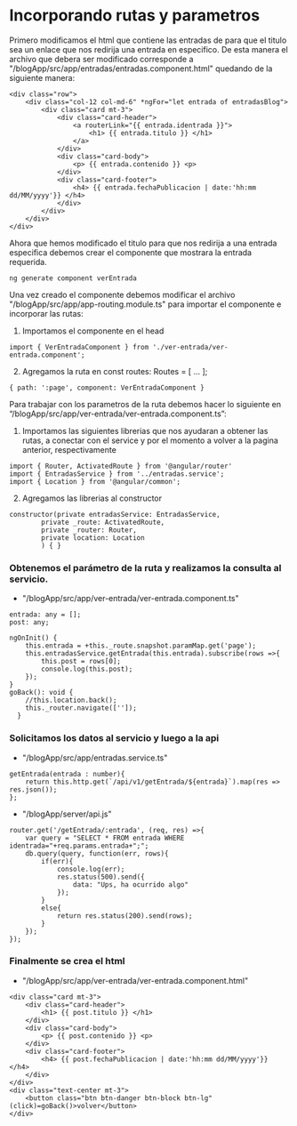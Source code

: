 # Incorporando rutas y parametros
Primero modificamos el html que contiene las entradas de para que el titulo sea un enlace que nos redirija una entrada en especifico.
De esta manera el archivo que debera ser modificado corresponde a "/blogApp/src/app/entradas/entradas.component.html" quedando de la siguiente manera:

```
<div class="row">
    <div class="col-12 col-md-6" *ngFor="let entrada of entradasBlog">
        <div class="card mt-3">
            <div class="card-header">
                <a routerLink="{{ entrada.identrada }}">
                    <h1> {{ entrada.titulo }} </h1>
                </a>
            </div>
            <div class="card-body">
                <p> {{ entrada.contenido }} <p>
            </div>
            <div class="card-footer">
                <h4> {{ entrada.fechaPublicacion | date:'hh:mm dd/MM/yyyy'}} </h4>
            </div>
        </div>
    </div>
</div>
```

Ahora que hemos modificado el titulo para que nos redirija a una entrada especifica debemos crear el componente que mostrara la entrada requerida.
```
ng generate component verEntrada
```
Una vez creado el componente debemos modificar el archivo "/blogApp/src/app/app-routing.module.ts"  para importar el componente e incorporar las rutas:
1. Importamos el componente en el head
```
import { VerEntradaComponent } from './ver-entrada/ver-entrada.component';
```
2. Agregamos la ruta en const routes: Routes = [ ... ];
```
{ path: ':page', component: VerEntradaComponent }
```

Para trabajar con los parametros de la ruta debemos hacer lo siguiente en “/blogApp/src/app/ver-entrada/ver-entrada.component.ts”:
1. Importamos las siguientes librerias que nos ayudaran a obtener las rutas, a conectar con el service y por el momento a volver a la pagina anterior, respectivamente
```
import { Router, ActivatedRoute } from '@angular/router'
import { EntradasService } from '../entradas.service';
import { Location } from '@angular/common';
```
2. Agregamos las librerias al constructor
```
constructor(private entradasService: EntradasService,
	    private _route: ActivatedRoute,
	    private _router: Router,
	    private location: Location
        ) { }
```

### Obtenemos el parámetro de la ruta y realizamos la consulta al servicio.

* "/blogApp/src/app/ver-entrada/ver-entrada.component.ts"

```
entrada: any = [];
post: any;

ngOnInit() {
	this.entrada = +this._route.snapshot.paramMap.get('page');
	this.entradasService.getEntrada(this.entrada).subscribe(rows =>{
    	this.post = rows[0];
        console.log(this.post);
	});
}
goBack(): void {
	//this.location.back();
    this._router.navigate(['']);
  }
```

### Solicitamos los datos al servicio y luego a la api

* "/blogApp/src/app/entradas.service.ts"

```
getEntrada(entrada : number){
 	return this.http.get(`/api/v1/getEntrada/${entrada}`).map(res => res.json());
};
```

* "/blogApp/server/api.js"

```
router.get('/getEntrada/:entrada', (req, res) =>{
    var query = "SELECT * FROM entrada WHERE identrada="+req.params.entrada+";";
    db.query(query, function(err, rows){
        if(err){
            console.log(err);
            res.status(500).send({
                data: "Ups, ha ocurrido algo"
            });
        }
        else{
            return res.status(200).send(rows);
        }
    });
});
```
### Finalmente se crea el html

* "/blogApp/src/app/ver-entrada/ver-entrada.component.html"

```
<div class="card mt-3">
	<div class="card-header">
		<h1> {{ post.titulo }} </h1>
	</div>
	<div class="card-body">
		<p> {{ post.contenido }} <p>
	</div>
	<div class="card-footer">
		<h4> {{ post.fechaPublicacion | date:'hh:mm dd/MM/yyyy'}} </h4>
	</div>
</div>
<div class="text-center mt-3">
    <button class="btn btn-danger btn-block btn-lg" (click)=goBack()>volver</button>
</div>
```
